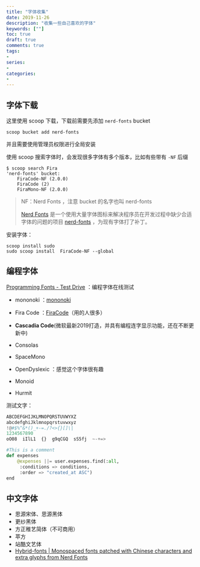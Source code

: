 ```yaml
---
title: "字体收集"
date: 2019-11-26
description: "收集一些自己喜欢的字体"
keywords: [""]
toc: true
draft: true
comments: true
tags:
- 
series:
- 
categories:
- 
---
```




## 字体下载

这里使用 scoop 下载，下载前需要先添加 `nerd-fonts` bucket 

```shell
scoop bucket add nerd-fonts
```

并且需要使用管理员权限进行全局安装

使用 scoop  搜索字体时，会发现很多字体有多个版本，比如有些带有 `-NF` 后缀

```shell
$ scoop search Fira
'nerd-fonts' bucket:
    FiraCode-NF (2.0.0)
    FiraCode (2)
    FiraMono-NF (2.0.0)
```



> NF：Nerd Fonts ，注意 bucket 的名字也叫 nerd-fonts 
>
> [Nerd Fonts](https://www.nerdfonts.com/)  是一个使用大量字体图标来解决程序员在开发过程中缺少合适字体的问题的项目  [nerd-fonts](https://gitee.com/mirrors/nerd-fonts) ，为现有字体打了补丁。





安装字体：

```shell
scoop install sudo
sudo scoop install  FiraCode-NF --global
```





## 编程字体



[Programming Fonts - Test Drive](https://app.programmingfonts.org/#firacode) ：编程字体在线测试



- mononoki ：[mononoki](http://madmalik.github.io/mononoki/) 

- Fira Code ：[FiraCode](https://github.com/tonsky/FiraCode)（用的人很多）

- **Cascadia Code**(微软最新2019打造，并具有编程连字显示功能，还在不断更新中) 

- Consolas 

- SpaceMono 

- OpenDyslexic ：感觉这个字体很有趣

- Monoid 

- Hurmit

  



测试文字：

```python
ABCDEFGHIJKLMNOPQRSTUVWYXZ
abcdefghiJklmnopqrstuvwxyz
!@#$%^&*()_+-=./?<>{}[]\|
1234567890
oO08  iIlL1  {}  g9qCGQ  sS5fj  ~-+=> 

#This is a comment
def expenses
    @expenses ||= user.expenses.find(:all,
     :conditions => conditions,
     :order => "created_at ASC")
end
```



## 中文字体



- 思源宋体、思源黑体
- 更纱黑体
- 方正稚艺简体（不可商用）
- 苹方
- 站酷文艺体
- [Hybrid-fonts | Monospaced fonts patched with Chinese characters and extra glyphs from Nerd Fonts](https://m8524769.github.io/Hybrid-fonts/)

